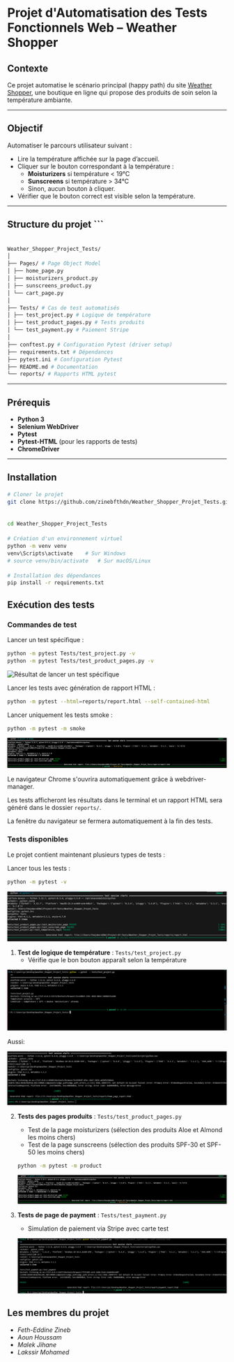 # Projet d'Automatisation des Tests Fonctionnels Web – Weather Shopper

## Contexte

Ce projet automatise le scénario principal (happy path) du site [Weather Shopper](https://weathershopper.pythonanywhere.com), une boutique en ligne qui propose des produits de soin selon la température ambiante.

---

## Objectif

Automatiser le parcours utilisateur suivant :

- Lire la température affichée sur la page d’accueil.
- Cliquer sur le bouton correspondant à la température :
  - **Moisturizers** si température < 19°C
  - **Sunscreens** si température > 34°C
  - Sinon, aucun bouton à cliquer.
- Vérifier que le bouton correct est visible selon la température.

---


## Structure du projet ``` 
```bash

Weather_Shopper_Project_Tests/
│
├── Pages/ # Page Object Model
│ ├── home_page.py
│ ├── moisturizers_product.py
│ ├── sunscreens_product.py
│ └── cart_page.py
│
├── Tests/ # Cas de test automatisés
│ ├── test_project.py # Logique de température
│ ├── test_product_pages.py # Tests produits
│ └── test_payment.py # Paiement Stripe
│
├── conftest.py # Configuration Pytest (driver setup)
├── requirements.txt # Dépendances
├── pytest.ini # Configuration Pytest
├── README.md # Documentation
└── reports/ # Rapports HTML pytest
 ```

---

## Prérequis

- **Python 3**
- **Selenium WebDriver**
- **Pytest**
- **Pytest-HTML** (pour les rapports de tests)
- **ChromeDriver**

---

## Installation

```bash
# Cloner le projet
git clone https://github.com/zinebfthdn/Weather_Shopper_Projet_Tests.git


cd Weather_Shopper_Project_Tests

# Création d'un environnement virtuel
python -m venv venv
venv\Scripts\activate    # Sur Windows
# source venv/bin/activate   # Sur macOS/Linux

# Installation des dépendances
pip install -r requirements.txt

```

## Exécution des tests

### Commandes de test

Lancer un test spécifique :

```bash
python -m pytest Tests/test_project.py -v
python -m pytest Tests/test_product_pages.py -v
```

![Résultat de lancer un test spécifique](assets/Screenshot/Lancer-un-test-spécifique.png)

Lancer les tests avec génération de rapport HTML :

```bash
python -m pytest --html=reports/report.html --self-contained-html
```

Lancer uniquement les tests smoke :

```bash
python -m pytest -m smoke
```

![Résultat de lancer uniquement les tests smoke](assets/Screenshot/Lancer-uniquement-les-tests-smoke.png)


Le navigateur Chrome s'ouvrira automatiquement grâce à webdriver-manager.

Les tests afficheront les résultats dans le terminal et un rapport HTML sera généré dans le dossier `reports/`.

La fenêtre du navigateur se fermera automatiquement à la fin des tests.

### Tests disponibles
Le projet contient maintenant plusieurs types de tests :

Lancer tous les tests : 

```bash
python -m pytest -v
```

![Résultat de python -m pytest -v](assets/Screenshot/python-m-pytest-v.png)


1. **Test de logique de température** : `Tests/test_project.py`
   - Vérifie que le bon bouton apparaît selon la température

![Résultat de python -m pytest -v](assets/Screenshot/homepage.png)

Aussi:

![Résultat de python -m pytest -v](assets/Screenshot/home_page.png)

2. **Tests des pages produits** : `Tests/test_product_pages.py`
   - Test de la page moisturizers (sélection des produits Aloe et Almond les moins chers)
   - Test de la page sunscreens (sélection des produits SPF-30 et SPF-50 les moins chers)

   ```bash
   python -m pytest -m product
   ```

   ![Résultat de lancer uniquement les tests de produits](assets/Screenshot/Lancer-uniquement-les-tests-de-produits.png)

2. **Tests de page de payment** : `Tests/test_payment.py`
   - Simulation de paiement via Stripe avec carte test

   ![Résultat de lancer uniquement les tests de produits](assets/Screenshot/payment.png)

## Les membres du projet

   - *Feth-Eddine Zineb*
   - *Aoun Houssam*
   - *Malek Jihane*
   - *Lakssir Mohamed*
